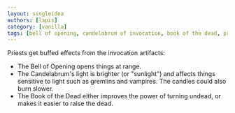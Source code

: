 ```yaml
---
layout: singleidea
authors: [lapis]
category: [vanilla]
tags: [bell of opening, candelabrum of invocation, book of the dead, priest role, role benefits]
---
```

Priests get buffed effects from the invocation artifacts:
* The Bell of Opening opens things at range.
* The Candelabrum's light is brighter (or "sunlight") and affects things sensitive to light such as gremlins and vampires. The candles could also burn slower.
* The Book of the Dead either improves the power of turning undead, or makes it easier to raise the dead.
